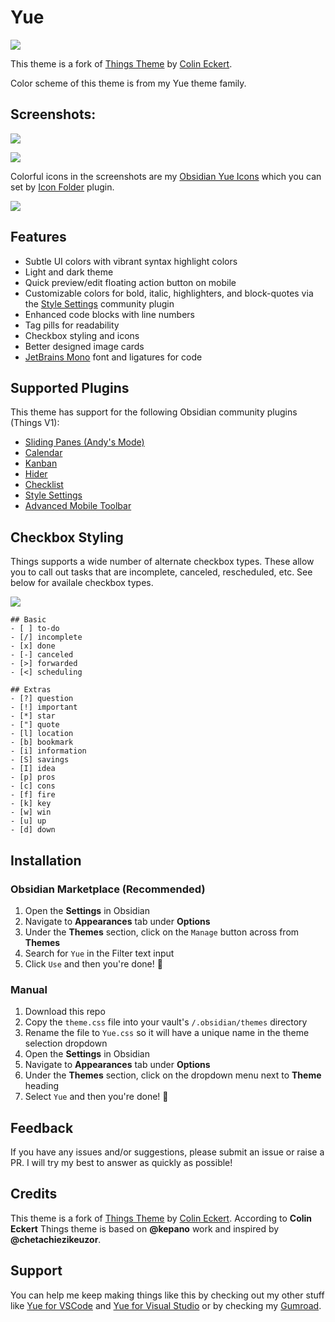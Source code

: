 # Yue

![](assets/main-demo-big.png)


This theme is a fork of [Things Theme](https://github.com/colineckert/obsidian-things) by [ Colin Eckert](https://github.com/colineckert).

Color scheme of this theme is from my Yue theme family.

## Screenshots:

![](assets/with-icons-demo-dark.png)

![](assets/with-icons-demo-light.png)

Colorful icons in the screenshots are my [Obsidian Yue Icons](https://github.com/thegixo/YueObsidianIcons) which you can set by [Icon Folder](https://github.com/FlorianWoelki/obsidian-icon-folder) plugin.

![ ](assets/color-change-demo.gif)

## Features

- Subtle UI colors with vibrant syntax highlight colors
- Light and dark theme
- Quick preview/edit floating action button on mobile
- Customizable colors for bold, italic, highlighters, and block-quotes via the [Style Settings](https://github.com/mgmeyers/obsidian-style-settings) community plugin
- Enhanced code blocks with line numbers
- Tag pills for readability
- Checkbox styling and icons
- Better designed image cards
- [JetBrains Mono](https://www.jetbrains.com/lp/mono/) font and ligatures for code

## Supported Plugins

This theme has support for the following Obsidian community plugins (Things V1):

- [Sliding Panes (Andy's Mode)](https://github.com/deathau/sliding-panes-obsidian)
- [Calendar](https://github.com/liamcain/obsidian-calendar-plugin)
- [Kanban](https://github.com/mgmeyers/obsidian-kanban)
- [Hider](https://github.com/kepano/obsidian-hider)
- [Checklist](https://github.com/delashum/obsidian-checklist-plugin)
- [Style Settings](https://github.com/mgmeyers/obsidian-style-settings)
- [Advanced Mobile Toolbar](https://github.com/phibr0/obsidian-advanced-toolbar)

## Checkbox Styling

Things supports a wide number of alternate checkbox types. These allow you to call out tasks that are incomplete, canceled, rescheduled, etc. See below for availale checkbox types.

![](assets/checkbox-styles.png)

```
## Basic
- [ ] to-do
- [/] incomplete
- [x] done
- [-] canceled
- [>] forwarded
- [<] scheduling

## Extras
- [?] question
- [!] important
- [*] star
- ["] quote
- [l] location
- [b] bookmark
- [i] information
- [S] savings
- [I] idea
- [p] pros
- [c] cons
- [f] fire
- [k] key
- [w] win
- [u] up
- [d] down
```

## Installation

### Obsidian Marketplace (Recommended)

1. Open the **Settings** in Obsidian
1. Navigate to **Appearances** tab under **Options**
1. Under the **Themes** section, click on the `Manage` button across from **Themes**
1. Search for `Yue` in the Filter text input
1. Click `Use` and then you're done! 🎉

### Manual

1. Download this repo
1. Copy the `theme.css` file into your vault's `/.obsidian/themes` directory
1. Rename the file to `Yue.css` so it will have a unique name in the theme selection dropdown
1. Open the **Settings** in Obsidian
1. Navigate to **Appearances** tab under **Options**
1. Under the **Themes** section, click on the dropdown menu next to **Theme** heading
1. Select `Yue` and then you're done! 🎉

## Feedback

If you have any issues and/or suggestions, please submit an issue or raise a PR. I will try my best to answer as quickly as possible!

## Credits

This theme is a fork of [Things Theme](https://github.com/colineckert/obsidian-things) by [ Colin Eckert](https://github.com/colineckert). According to **Colin Eckert** Things theme is based on **@kepano** work and inspired by **@chetachiezikeuzor**.

## Support

You can help me keep making things like this by checking out my other stuff like [Yue for VSCode](https://github.com/thegixo/YueVscode) and [Yue for Visual Studio](https://github.com/thegixo/YueVisualStudio) or by checking my [Gumroad](https://gixo.gumroad.com/).